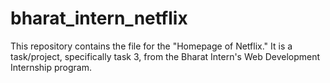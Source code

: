 # bharat_intern_netflix
This repository contains the file for the "Homepage of Netflix." It is a task/project, specifically task 3, from the Bharat Intern's Web Development Internship program.
